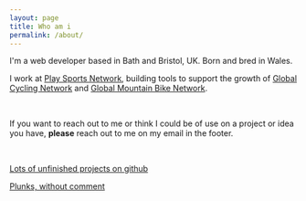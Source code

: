 ```yaml
---
layout: page
title: Who am i
permalink: /about/
---
```


I'm a web developer based in Bath and Bristol, UK. Born and bred in Wales.

I work at [Play Sports Network](http://playsportsnetwork.com), building tools to support the growth of [Global Cycling Network](https://www.youtube.com/user/globalcyclingnetwork) and [Global Mountain Bike Network](https://www.youtube.com/user/globalmtb).

&nbsp;
&nbsp;

If you want to reach out to me or think I could be of use on a project or idea you have, **please** reach out to me on my email in the footer.

&nbsp;
&nbsp;


[Lots of unfinished projects on github](https://github.com/dafyddPrys)

[Plunks, without comment](http://plnkr.co/users/dafyddPrys)


<script>
  (function(i,s,o,g,r,a,m){i['GoogleAnalyticsObject']=r;i[r]=i[r]||function(){
  (i[r].q=i[r].q||[]).push(arguments)},i[r].l=1*new Date();a=s.createElement(o),
  m=s.getElementsByTagName(o)[0];a.async=1;a.src=g;m.parentNode.insertBefore(a,m)
  })(window,document,'script','//www.google-analytics.com/analytics.js','ga');

  ga('create', 'UA-74116129-1', 'auto');
  ga('send', 'pageview');

</script>
